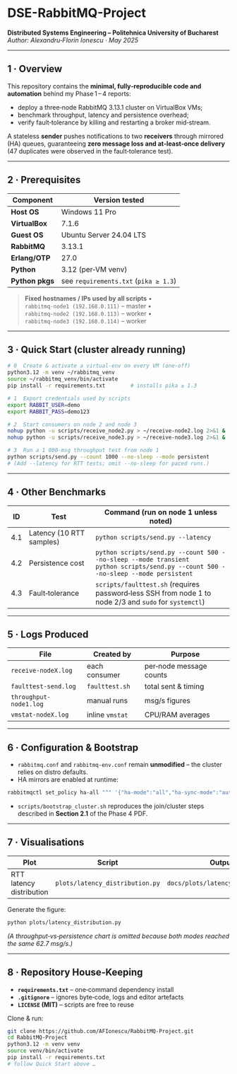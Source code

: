 # DSE-RabbitMQ-Project

**Distributed Systems Engineering – Politehnica University of Bucharest**
*Author: Alexandru‑Florin Ionescu · May 2025*

---

## 1 · Overview

This repository contains the **minimal, fully‑reproducible code and automation** behind my Phase 1 – 4 reports:

* deploy a three‑node RabbitMQ 3.13.1 cluster on VirtualBox VMs;
* benchmark throughput, latency and persistence overhead;
* verify fault‑tolerance by killing and restarting a broker mid‑stream.

A stateless **sender** pushes notifications to two **receivers** through mirrored (HA) queues, guaranteeing **zero message loss and at‑least‑once delivery** (47 duplicates were observed in the fault‑tolerance test).

---

## 2 · Prerequisites

| Component       | Version tested                        |
| --------------- | ------------------------------------- |
| **Host OS**     | Windows 11 Pro                        |
| **VirtualBox**  | 7.1.6                                 |
| **Guest OS**    | Ubuntu Server 24.04 LTS               |
| **RabbitMQ**    | 3.13.1                                |
| **Erlang/OTP**  | 27.0                                  |
| **Python**      | 3.12 (per‑VM venv)                    |
| **Python pkgs** | see `requirements.txt` (`pika ≥ 1.3`) |

> **Fixed hostnames / IPs used by all scripts**
> • `rabbitmq‑node1 (192.168.0.111)` – master
> • `rabbitmq‑node2 (192.168.0.113)` – worker
> • `rabbitmq‑node3 (192.168.0.114)` – worker

---

## 3 · Quick Start (cluster already running)

```bash
# 0  Create & activate a virtual‑env on every VM (one‑off)
python3.12 -m venv ~/rabbitmq_venv
source ~/rabbitmq_venv/bin/activate
pip install -r requirements.txt        # installs pika ≥ 1.3

# 1  Export credentials used by scripts
export RABBIT_USER=demo
export RABBIT_PASS=demo123

# 2  Start consumers on node 2 and node 3
nohup python -u scripts/receive_node2.py > ~/receive-node2.log 2>&1 &
nohup python -u scripts/receive_node3.py > ~/receive-node3.log 2>&1 &

# 3  Run a 1 000‑msg throughput test from node 1
python scripts/send.py --count 1000 --no-sleep --mode persistent
# (Add --latency for RTT tests; omit --no-sleep for paced runs.)
```

---

## 4 · Other Benchmarks

| ID  | Test                     | Command (run on **node 1** unless noted)                                                                                              |
| --- | ------------------------ | ------------------------------------------------------------------------------------------------------------------------------------- |
| 4.1 | Latency (10 RTT samples) | `python scripts/send.py --latency`                                                                                                    |
| 4.2 | Persistence cost         | `python scripts/send.py --count 500 --no-sleep --mode transient`<br>`python scripts/send.py --count 500 --no-sleep --mode persistent` |
| 4.3 | Fault‑tolerance          | `scripts/faulttest.sh` (requires password‑less SSH from node 1 to node 2/3 and `sudo` for `systemctl`)                                |

---

## 5 · Logs Produced

| File                   | Created by      | Purpose                 |
| ---------------------- | --------------- | ----------------------- |
| `receive-nodeX.log`    | each consumer   | per‑node message counts |
| `faulttest-send.log`   | `faulttest.sh`  | total sent & timing     |
| `throughput-node1.log` | manual runs     | msg/s figures           |
| `vmstat-nodeX.log`     | inline `vmstat` | CPU/RAM averages        |

---

## 6 · Configuration & Bootstrap

* `rabbitmq.conf` and `rabbitmq‑env.conf` remain **unmodified** – the cluster relies on distro defaults.
* HA mirrors are enabled at runtime:

```bash
rabbitmqctl set_policy ha-all "^" '{"ha-mode":"all","ha-sync-mode":"automatic"}'
```

* `scripts/bootstrap_cluster.sh` reproduces the join/cluster steps described in **Section 2.1** of the Phase 4 PDF.

---

## 7 · Visualisations

| Plot                     | Script                          | Output PNG                            |
| ------------------------ | ------------------------------- | ------------------------------------- |
| RTT latency distribution | `plots/latency_distribution.py` | `docs/plots/latency_distribution.png` |

Generate the figure:

```bash
python plots/latency_distribution.py
```

*(A throughput‑vs‑persistence chart is omitted because both modes reached the same 62.7 msg/s.)*

---

## 8 · Repository House‑Keeping

* **`requirements.txt`** – one‑command dependency install
* **`.gitignore`** – ignores byte‑code, logs and editor artefacts
* **`LICENSE` (MIT)** – scripts are free to reuse

Clone & run:

```bash
git clone https://github.com/AFIonescu/RabbitMQ-Project.git
cd RabbitMQ-Project
python3.12 -m venv venv
source venv/bin/activate
pip install -r requirements.txt
# follow Quick Start above …
```
